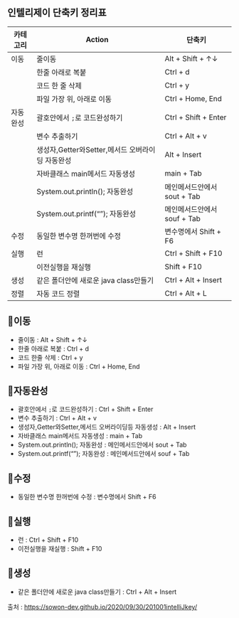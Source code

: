 ## 인텔리제이 단축키 정리표

| 카테고리 | Action                                           | 단축키                      |
| -------- | ------------------------------------------------ | --------------------------- |
| 이동     | 줄이동                                           | Alt + Shift + ↑↓            |
|          | 한줄 아래로 복붙                                 | Ctrl + d                    |
|          | 코드 한 줄 삭제                                  | Ctrl + y                    |
|          | 파일 가장 위, 아래로 이동                        | Ctrl + Home, End            |
| 자동완성 | 괄호안에서 `;`로 코드완성하기                    | Ctrl + Shift + Enter        |
|          | 변수 추출하기                                    | Ctrl + Alt + v              |
|          | 생성자,Getter와Setter,메서드 오버라이딩 자동완성 | Alt + Insert                |
|          | 자바클래스 main메서드 자동생성                   | main + Tab                  |
|          | System.out.println(); 자동완성                   | 메인메서드안에서 sout + Tab |
|          | System.out.printf(“”); 자동완성                  | 메인메서드안에서 souf + Tab |
| 수정     | 동일한 변수명 한꺼번에 수정                      | 변수명에서 Shift + F6       |
| 실행     | 런                                               | Ctrl + Shift + F10          |
|          | 이전실행을 재실행                                | Shift + F10                 |
| 생성     | 같은 폴더안에 새로운 java class만들기            | Ctrl + Alt + Insert         |
| 정렬     | 자동 코드 정렬                                   | Ctrl + Alt + L              |





## 🔑이동

- 줄이동 : Alt + Shift + ↑↓
- 한줄 아래로 복붙 : Ctrl + d
- 코드 한줄 삭제 : Ctrl + y
- 파일 가장 위, 아래로 이동 : Ctrl + Home, End





## 🔑자동완성

- 괄호안에서 `;`로 코드완성하기 : Ctrl + Shift + Enter
- 변수 추출하기 : Ctrl + Alt + v
- 생성자,Getter와Setter,메서드 오버라이딩등 자동생성 : Alt + Insert
- 자바클래스 main메서드 자동생성 : main + Tab
- System.out.println(); 자동완성 : 메인메서드안에서 sout + Tab
- System.out.printf(“”); 자동완성 : 메인메서드안에서 souf + Tab





## 🔑수정

- 동일한 변수명 한꺼번에 수정 : 변수명에서 Shift + F6





## 🔑실행

- 런 : Ctrl + Shift + F10
- 이전실행을 재실행 : Shift + F10





## 🔑생성

- 같은 폴더안에 새로운 java class만들기 : Ctrl + Alt + Insert





출처 : https://sowon-dev.github.io/2020/09/30/201001intelliJkey/